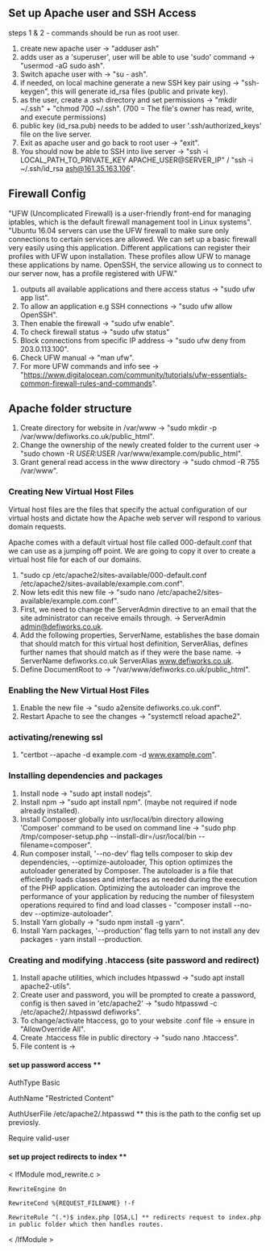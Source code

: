 ## Set up Apache user and SSH Access
steps 1 & 2 - commands should be run as root user.
1) create new apache user -> "adduser ash"
2) adds user as a 'superuser', user will be able to use 'sudo' command -> "usermod -aG sudo ash".
3) Switch apache user with -> "su - ash". 
4) if needed, on local machine generate a new SSH key pair using -> "ssh-keygen", this will generate id_rsa files (public and private key).
5) as the user, create a .ssh directory and set permissions -> "mkdir ~/.ssh" + "chmod 700 ~/.ssh". (700 = The file's owner has read, write, and execute permissions)
6) public key (id_rsa.pub) needs to be added to user '.ssh/authorized_keys' file on the live server.
7) Exit as apache user and go back to root user -> "exit".
8) You should now be able to SSH into live server -> "ssh -i LOCAL_PATH_TO_PRIVATE_KEY APACHE_USER@SERVER_IP" / "ssh -i ~/.ssh/id_rsa ash@161.35.163.106".

## Firewall Config
"UFW (Uncomplicated Firewall) is a user-friendly front-end for managing iptables, which is the default firewall management tool in Linux systems".
"Ubuntu 16.04 servers can use the UFW firewall to make sure only connections to certain services are allowed. We can set up a basic firewall very easily using this application.
Different applications can register their profiles with UFW upon installation. These profiles allow UFW to manage these applications by name. OpenSSH, the service allowing us to connect to our server now, has a profile registered with UFW."

1) outputs all available applications and there access status -> "sudo ufw app list".
2) To allow an application e.g SSH connections -> "sudo ufw allow OpenSSH".
3) Then enable the firewall -> "sudo ufw enable".
4) To check firewall status -> "sudo ufw status"
5) Block connections from specific IP address -> "sudo ufw deny from 203.0.113.100".
6) Check UFW manual -> "man ufw".
7) For more UFW commands and info see -> "https://www.digitalocean.com/community/tutorials/ufw-essentials-common-firewall-rules-and-commands".

## Apache folder structure
1) Create directory for website in /var/www -> "sudo mkdir -p /var/www/defiworks.co.uk/public_html".
2) Change the ownership of the newly created folder to the current user -> "sudo chown -R $USER:$USER /var/www/example.com/public_html".
3) Grant general read access in the www directory -> "sudo chmod -R 755 /var/www".

### Creating New Virtual Host Files
Virtual host files are the files that specify the actual configuration of our virtual hosts and dictate how the Apache web server will respond to various domain requests.

Apache comes with a default virtual host file called 000-default.conf that we can use as a jumping off point. We are going to copy it over to create a virtual host file for each of our domains.

1) "sudo cp /etc/apache2/sites-available/000-default.conf /etc/apache2/sites-available/example.com.conf".
2) Now lets edit this new file -> "sudo nano /etc/apache2/sites-available/example.com.conf".
3) First, we need to change the ServerAdmin directive to an email that the site administrator can receive emails through. -> ServerAdmin admin@defiworks.co.uk.
4) Add the following properties, ServerName, establishes the base domain that should match for this virtual host definition, ServerAlias, defines further names that should match as if they were the base name. -> ServerName defiworks.co.uk ServerAlias www.defiworks.co.uk.
5) Define DocumentRoot to -> "/var/www/defiworks.co.uk/public_html".

### Enabling the New Virtual Host Files
1) Enable the new file -> "sudo a2ensite defiworks.co.uk.conf".
2) Restart Apache to see the changes -> "systemctl reload apache2".

### activating/renewing ssl
1) "certbot --apache -d example.com -d www.example.com".

### Installing dependencies and packages
1) Install node -> "sudo apt install nodejs".
2) Install npm -> "sudo apt install npm". (maybe not required if node already installed).
3) Install Composer globally into usr/local/bin directory allowing 'Composer' command to be used on command line -> "sudo php /tmp/composer-setup.php --install-dir=/usr/local/bin --filename=composer".
4) Run composer install, '--no-dev' flag tells composer to skip dev dependencies, --optimize-autoloader, This option optimizes the autoloader generated by Composer. The autoloader is a file that efficiently loads classes and interfaces as needed during the execution of the PHP application. Optimizing the autoloader can improve the performance of your application by reducing the number of filesystem operations required to find and load classes - "composer install --no-dev --optimize-autoloader".
5) Install Yarn globally -> "sudo npm install -g yarn".
6) Install Yarn packages, '--production' flag tells yarn to not install any dev packages - yarn install --production.

### Creating and modifying .htaccess (site password and redirect)
1) Install apache utilities, which includes htpasswd -> "sudo apt install apache2-utils".
2) Create user and password, you will be prompted to create a password, config is then saved in 'etc/apache2' -> "sudo htpasswd -c /etc/apache2/.htpasswd defiworks".
3) To change/activate htaccess, go to your website .conf file -> ensure in <Directory> "AllowOverride All".
4) Create .htaccess file in public directory -> "sudo nano .htaccess".
5) File content is ->

#### set up password access **

AuthType Basic

AuthName "Restricted Content"

AuthUserFile /etc/apache2/.htpasswd ** this is the path to the config set up previosly.

Require valid-user


#### set up project redirects to index **

< IfModule mod_rewrite.c >
  
    RewriteEngine On
    
    RewriteCond %{REQUEST_FILENAME} !-f
    
    RewriteRule ^(.*)$ index.php [QSA,L] ** redirects request to index.php in public folder which then handles routes.
    
< /IfModule >


